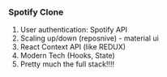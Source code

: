 ### Spotify Clone

1. User authentication: Spotify API
2. Scaling up/down (reposnive) - material ui
3. React Context API (like REDUX)
4. Modern Tech (Hooks, State)
5. Pretty much the full stack!!!!
